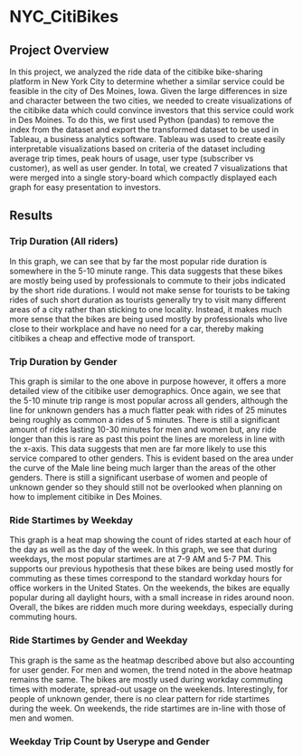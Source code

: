 # NYC_CitiBikes

## Project Overview
In this project, we analyzed the ride data of the citibike bike-sharing platform in New York City to determine whether a similar service could be feasible in the city of Des Moines, Iowa. Given the large differences in size and character between the two cities, we needed to create visualizations of the citibike data which could convince investors that this service could work in Des Moines. To do this, we first used Python (pandas) to remove the index from the dataset and export the transformed dataset to be used in Tableau, a business analytics software. Tableau was used to create easily interpretable visualizations based on criteria of the dataset including average trip times, peak hours of usage, user type (subscriber vs customer), as well as user gender. In total, we created 7 visualizations that were merged into a single story-board which compactly displayed each graph for easy presentation to investors. 

## Results

### Trip Duration (All riders)
In this graph, we can see that by far the most popular ride duration is somewhere in the 5-10 minute range. This data suggests that these bikes are mostly being used by professionals to commute to their jobs indicated by the short ride durations. I would not make sense for tourists to be taking rides of such short duration as tourists generally try to visit many different areas of a city rather than sticking to one locality. Instead, it makes much more sense that the bikes are being used mostly by professionals who live close to their workplace and have no need for a car, thereby making citibikes a cheap and effective mode of transport. 

### Trip Duration by Gender
This graph is similar to the one above in purpose however, it offers a more detailed view of the citibike user demographics. Once again, we see that the 5-10 minute trip range is most popular across all genders, although the line for unknown genders has a much flatter peak with rides of 25 minutes being roughly as common a rides of 5 minutes. There is still a significant amount of rides lasting 10-30 minutes for men and women but, any ride longer than this is rare as past this point the lines are moreless in line with the x-axis. This data suggests that men are far more likely to use this service compared to other genders. This is evident based on the area under the curve of the Male line being much larger than the areas of the other genders. There is still a significant userbase of women and people of unknown gender so they should still not be overlooked when planning on how to implement citibike in Des Moines.

### Ride Startimes by Weekday
This graph is a heat map showing the count of rides started at each hour of the day as well as the day of the week. In this graph, we see that during weekdays, the most popular startimes are at 7-9 AM and 5-7 PM. This supports our previous hypothesis that these bikes are being used mostly for commuting as these times correspond to the standard workday hours for office workers in the United States. On the weekends, the bikes are equally popular during all daylight hours, with a small increase in rides around noon. Overall, the bikes are ridden much more during weekdays, especially during commuting hours.

### Ride Startimes by Gender and Weekday
This graph is the same as the heatmap described above but also accounting for user gender. For men and women, the trend noted in the above heatmap remains the same. The bikes are mostly used during workday commuting times with moderate, spread-out usage on the weekends. Interestingly, for people of unknown gender, there is no clear pattern for ride startimes during the week. On weekends, the ride startimes are in-line with those of men and women.

### Weekday Trip Count by Userype and Gender

